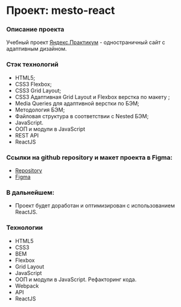 # Проект:  mesto-react

### Описание проекта
Учебный проект [Яндекс.Практикум](https://practicum.yandex.ru/) - одностраничный сайт с адаптивным дизайном.

### Стэк технологий
* HTML5;
* CSS3 Flexbox;
* CSS3 Grid Layout;
* CSS3 Адаптивная Grid Layout и Flexbox верстка по макету ;
* Media Queries для адаптивной верстки по БЭМ;
* Методология БЭМ;
* Файловая структура в соответствии с Nested БЭМ;
* JavaScript.
* ООП и модули в JavaScript
* REST API
* ReactJS

### Ссылки на github repository и макет проекта в Figma:
* [Repository](https://github.com/vecoweb22/mesto-react)
* [Figma](https://www.figma.com/file/2cn9N9jSkmxD84oJik7xL7/JavaScript.-Sprint-4?node-id=0%3A1)

### В дальнейшем:
- Проект будет доработан и оптимизирован с использованием ReactJS.

### Технологии
* HTML5
* CSS3
* BEM
* Flexbox
* Grid Layout
* JavaScript
* ООП и модули в JavaScript. Рефакторинг кода.
* Webpack
* API
* ReactJS
